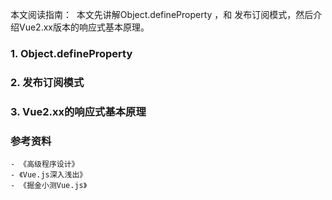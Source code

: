 本文阅读指南：
​	本文先讲解Object.defineProperty ，和 发布订阅模式，然后介绍Vue2.xx版本的响应式基本原理。

### 1. Object.defineProperty

### 2. 发布订阅模式

### 3. Vue2.xx的响应式基本原理



### 参考资料

	- 《高级程序设计》
	- 《Vue.js深入浅出》
	- 《掘金小测Vue.js》
